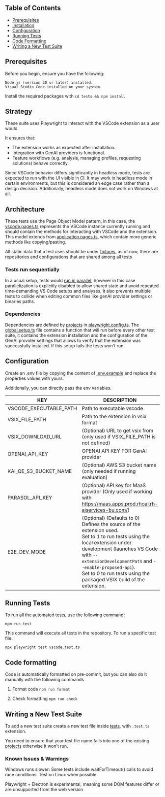 ## Table of Contents

- [Prerequisites](#prerequisites)
- [Installation](#installation)
- [Configuration](#configuration)
- [Running Tests](#running-tests)
- [Code Formatting](#code-formatting)
- [Writing a New Test Suite](#writing-a-new-test-suite)

## Prerequisites

Before you begin, ensure you have the following:

    Node.js (version 20 or later) installed.
    Visual Studio Code installed on your system.

Install the required packages with `cd tests && npm install`

## Strategy

These suite uses Playwright to interact with the VSCode extension as a user would.

It ensures that:

- The extension works as expected after installation.
- Integration with GenAI providers is functional.
- Feature workflows (e.g. analysis, managing profiles, requesting solutions) behave correctly.

Since VSCode behavior differs significantly in headless mode, tests are expected to run with the UI
visible in CI. It may work in headless mode in certain environments, but this is considered an edge
case rather than a design decision. Additionally, headless mode does not work on Windows at all.

## Architecture

These tests use the Page Object Model pattern, in this case,
the [vscode.pages.ts](../../e2e/pages/vscode.pages.ts) represents the VSCode instance currently
running and should contain the methods for interacting with VSCode and the extension. This model
extends from [application.pages.ts](../../e2e/pages/application.pages.ts), which contain more
generic methods like copying/pasting.

All static data that a test uses should be under [fixtures](../../e2e/fixtures), as of now, there
are repositories and configurations that are shared among all tests

### Tests run sequentially

In a usual setup, tests would [run in parallel](https://playwright.dev/docs/test-parallel), however
in this case parallelization is explicitly disabled to allow shared state and avoid repeated
time-demanding VS Code setups and analyses, it also prevents multiple tests to collide when editing
common files like genAI provider settings or binaries paths.

### Dependencies

Dependencies are defined by [projects](https://playwright.dev/docs/test-projects)
in [playwright.config.ts](../../playwright.config.ts). The [global.setup.ts](../../global.setup.ts)
file contains a function that will run before every other test suite, it contains the extension
installation and the configuration of the GenAI provider settings that allows to verify that the
extension was successfully installed. If this setup fails the tests won't run.

## Configuration

Create an .env file by copying the content of [.env.example](../../.env.example) and replace the
properties values with
yours.

Additionally, you can directly pass the env variables.

| KEY                    | DESCRIPTION                                                                                                                                                                                                                                                                                              |
|------------------------|----------------------------------------------------------------------------------------------------------------------------------------------------------------------------------------------------------------------------------------------------------------------------------------------------------|
| VSCODE_EXECUTABLE_PATH | Path to executable vscode                                                                                                                                                                                                                                                                                |
| VSIX_FILE_PATH         | Path to the extension in vsix format                                                                                                                                                                                                                                                                     |
| VSIX_DOWNLOAD_URL      | (Optional) URL to get vsix from (only used if VSIX_FILE_PATH is not defined)                                                                                                                                                                                                                             |
| OPENAI_API_KEY         | OPENAI API KEY FOR GenAI provider                                                                                                                                                                                                                                                                        |
| KAI_QE_S3_BUCKET_NAME  | (Optional) AWS S3 bucket name (only needed if running evaluation)                                                                                                                                                                                                                                        |
| PARASOL_API_KEY        | (Optional) API key for MaaS provider (Only used if working with https://maas.apps.prod.rhoai.rh-aiservices-bu.com/)                                                                                                                                                                                      |
| E2E_DEV_MODE           | (Optional) (Defaults to 0) Defines the source of the extension used. <br/>Set to 1 to run tests using the local extension under development (launches VS Code with `--extensionDevelopmentPath` and `--enable-proposed-api`). <br/>Set to 0 to run tests using the packaged VSIX build of the extension. |

## Running Tests

To run all the automated tests, use the following command:

`npm run test`

This command will execute all tests in the repository. To run a specific test file:

`npx playwright test vscode.test.ts`

## Code formatting

Code is automatically formatted on pre-commit, but you can also do it manually with the following
commands

1. Format code `npm run format`

2. Check formatting `npm run check`

## Writing a New Test Suite

To add a new test suite create a new test file inside [tests](../../e2e/tests), with `.test.ts`
extension.

You need to ensure that your test file name falls into one of the
existing [projects](../../playwright.config.ts) otherwise it won't run,

### Known Issues & Warnings

Windows runs slower: Some tests include waitForTimeout() calls to avoid race conditions. Test on
Linux when possible.

Playwright + Electron is experimental, meaning some DOM features differ or are unsupported from the
web version
